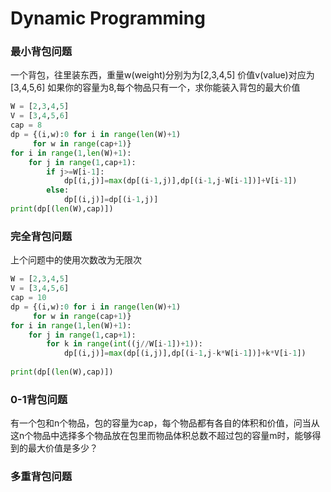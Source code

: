 # Dynamic Programming


### 最小背包问题


一个背包，往里装东西，重量w(weight)分别为为[2,3,4,5] 价值v(value)对应为[3,4,5,6] 如果你的容量为8,每个物品只有一个，求你能装入背包的最大价值

```python
W = [2,3,4,5]
V = [3,4,5,6]
cap = 8
dp = {(i,w):0 for i in range(len(W)+1)
     for w in range(cap+1)}
for i in range(1,len(W)+1):
    for j in range(1,cap+1):
        if j>=W[i-1]:
            dp[(i,j)]=max(dp[(i-1,j)],dp[(i-1,j-W[i-1])]+V[i-1])
        else:
            dp[(i,j)]=dp[(i-1,j)]
print(dp[(len(W),cap)])
```

### 完全背包问题


上个问题中的使用次数改为无限次

```python
W = [2,3,4,5]
V = [3,4,5,6]
cap = 10
dp = {(i,w):0 for i in range(len(W)+1)
     for w in range(cap+1)}
for i in range(1,len(W)+1):
    for j in range(1,cap+1):
        for k in range(int((j//W[i-1])+1)):
            dp[(i,j)]=max(dp[(i,j)],dp[(i-1,j-k*W[i-1])]+k*V[i-1])
                
print(dp[(len(W),cap)])
```

### 0-1背包问题


有一个包和n个物品，包的容量为cap，每个物品都有各自的体积和价值，问当从这n个物品中选择多个物品放在包里而物品体积总数不超过包的容量m时，能够得到的最大价值是多少？


### 多重背包问题

```python

```
